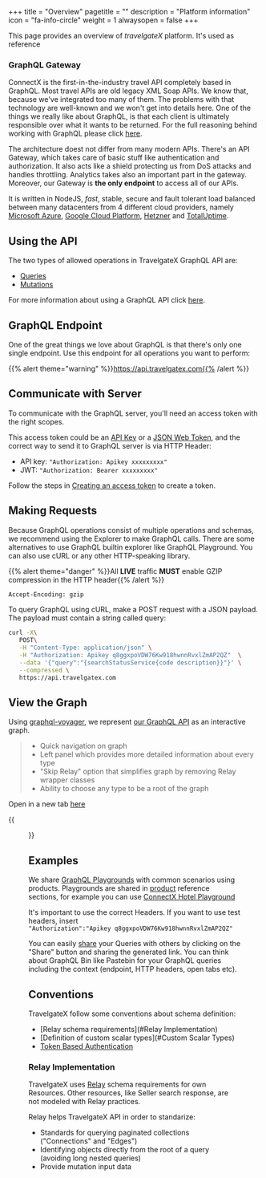 +++
title = "Overview"
pagetitle = ""
description = "Platform information"
icon = "fa-info-circle"
weight = 1
alwaysopen = false
+++

This page provides an overview of _travelgateX_ platform. It's used as reference 

### GraphQL Gateway

ConnectX is the first-in-the-industry travel API completely based in GraphQL. Most travel APIs are old legacy XML Soap APIs. We know that, because we've integrated too many of them. The problems with that technology are well-known and we won't get into details here. One of the things we really like about GraphQL, is that each client is ultimately responsible over what it wants to be returned. For the full reasoning behind working with GraphQL please click [here](/learning-graphql/overview/#graphql-at-travelgatex).

The architecture doest not differ from many modern APIs. There's an API Gateway, which takes care of basic stuff like authentication and authorization. It also acts like a shield protecting us from DoS attacks and handles throttling. Analytics takes also an important part in the gateway. Moreover, our Gateway is **the only endpoint** to access all of our APIs.

It is written in NodeJS, _fast_, stable, secure and fault tolerant load balanced between many datacenters from 4 different cloud providers, namely [Microsoft Azure](https://azure.microsoft.com/), [Google Cloud Platform](https://cloud.google.com/), [Hetzner](https://www.hetzner.de/) and [TotalUptime](http://totaluptime.com/).

## Using the API

The two types of allowed operations in TravelgateX GraphQL API are:

* [Queries](http://graphql.org/learn/queries/)
* [Mutations](http://graphql.org/learn/queries/)

For more information about using a GraphQL API click [here](/learning-graphql/).

## GraphQL Endpoint
One of the great things we love about GraphQL is that there's only one single endpoint. Use this endpoint for all operations you want to perform: 

{{% alert theme="warning" %}}https://api.travelgatex.com{{% /alert %}} 

## Communicate with Server

To communicate with the GraphQL server, you'll need an access token with the right scopes.

This access token could be an [API Key](/admin/security/authentication/#api-keys) or a [JSON Web Token](/admin/security/authentication/#json-web-tokens), and the correct way to send it to GraphQL server is via HTTP Header:

* API key: `"Authorization: Apikey xxxxxxxxx"`
* JWT: `"Authorization: Bearer xxxxxxxxx"`

Follow the steps in [Creating an access token](/admin/security/authentication/#creating-an-access-token) to create a token.


## Making Requests

Because GraphQL operations consist of multiple operations and schemas, we recommend using the Explorer to make GraphQL calls.
There are some alternatives to use GraphQL builtin explorer like GraphQL Playground. You can also use cURL or any other HTTP-speaking library.

{{% alert theme="danger" %}}All **LIVE** traffic **MUST** enable GZIP compression in the HTTP header{{% /alert %}} 

```html
Accept-Encoding: gzip
```

To query GraphQL using cURL, make a POST request with a JSON payload. The payload must contain a string called query:

```bash
curl -X\
   POST\
   -H "Content-Type: application/json" \
   -H "Authorization: Apikey q8ggxpoVDW76Kw918hwnnRvxlZmAP2QZ"  \
   --data '{"query":"{searchStatusService{code description}}"}' \
   --compressed \
   https://api.travelgatex.com
```

## View the Graph

Using [graphql-voyager](https://github.com/APIs-guru/graphql-voyager), we represent [our GraphQL API](https://api.travelgatex.com) as an interactive graph.

> * Quick navigation on graph
> * Left panel which provides more detailed information about every type
> * "Skip Relay" option that simplifies graph by removing Relay wrapper classes
> * Ability to choose any type to be a root of the graph


Open in a new tab [here](https://api.travelgatex.com/voyager)

{{<figure src="/images/voyager.gif" link="https://api.travelgatex.com/voyager"  alt="TravelgateX Schema Documentation">}}


## Examples
We share [GraphQL Playgrounds](https://github.com/graphcool/graphql-playground) with common scenarios using products.
Playgrounds are shared in [product](/product/) reference sections, for example you can use  [ConnectX Hotel Playground](https://graphqlbin.com/JYRtB)

It's important to use the correct Headers. If you want to use test headers, insert `"Authorization":"Apikey q8ggxpoVDW76Kw918hwnnRvxlZmAP2QZ"`

You can easily [share](https://github.com/graphcool/graphql-playground#how-does-graphql-bin-work) your Queries with others by clicking on the "Share" button and sharing the generated link. You can think about GraphQL Bin like Pastebin for your GraphQL queries including the context (endpoint, HTTP headers, open tabs etc).

## Conventions

TravelgateX follow some conventions about schema definition:

* [Relay schema requirements](#Relay Implementation)
* [Definition of custom scalar types](#Custom Scalar Types)
* [Token Based Authentication](/getting-started/security/#Authentication)

### Relay Implementation
TravelgateX uses [Relay](https://facebook.github.io/relay/) schema requirements for own Resources.
Other resources, like Seller search response, are not modeled with Relay practices.

Relay helps TravelgateX API in order to standarize:

* Standards for querying paginated collections ("Connections" and "Edges")
* Identifying objects directly from the root of a query (avoiding long nested queries)
* Provide mutation input data
